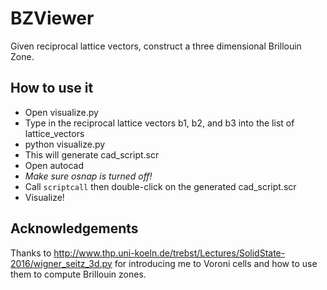 # BZViewer
Given reciprocal lattice vectors, construct a three dimensional Brillouin Zone.

## How to use it
- Open visualize.py
- Type in the reciprocal lattice vectors b1, b2, and b3 into the list of lattice_vectors
- python visualize.py
- This will generate cad_script.scr
- Open autocad
- *Make sure osnap is turned off!*
- Call `scriptcall` then double-click on the generated cad_script.scr
- Visualize!

## Acknowledgements
Thanks to
http://www.thp.uni-koeln.de/trebst/Lectures/SolidState-2016/wigner_seitz_3d.py
for introducing me to Voroni cells and how to use them to compute Brillouin zones.
